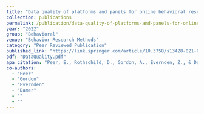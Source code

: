 ```yaml
---
title: "Data quality of platforms and panels for online behavioral research"
collection: publications
permalink: /publication/data-quality-of-platforms-and-panels-for-online-behavioral-research
year: "2022"
group: "Behavioral"
venue: "Behavior Research Methods"
category: "Peer Reviewed Publication"
published_link: "https://link.springer.com/article/10.3758/s13428-021-01694-3"
pdf: "DataQuality.pdf"
apa_citation: "Peer, E., Rothschild, D., Gordon, A., Evernden, Z., & Damer, E. (2021). Data quality of platforms and panels for online behavioral research. Behavior Research Methods, 54(4), 1643-1662. https://doi.org/10.3758/s13428-021-01694-3"
co-authors:
  - "Peer"
  - "Gordon"
  - "Evernden"
  - "Damer"
  - ""
  - ""
---
```

